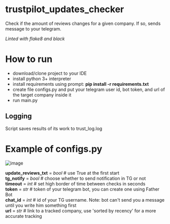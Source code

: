 # trustpilot_updates_checker
Check if the amount of reviews changes for a given company. If so, sends message to your telegram.  
  
_Linted with flake8 and black_

# How to run
 
- download/clone project to your IDE
- install python 3+ interpreter 
- install requirements using prompt: **pip install -r requirements.txt** 
- create file configs.py and put your telegram user id, bot token, and url of the target company inside it
- run main.py

## Logging

Script saves results of its work to trust_log.log


# Example of configs.py

![image](https://user-images.githubusercontent.com/100962655/221352731-072b02a4-aa45-4bf7-9c8f-1c8a3458a8e8.png)
  
**update_reviews_txt** = _bool_  # use True at the first start  
**tg_notify** = _bool_  # choose whether to send notification in TG or not  
**timeout** = _int_  # set high border of time between checks in seconds  
**token** = _str_  # token of your telegram bot, you can create one using Father Bot  
**chat_id** = _int_  # id of your TG username. Note: bot can't send you a message until you write him something first  
**url** = _str_  # link to a tracked company, use 'sorted by recency' for a more accurate tracking
